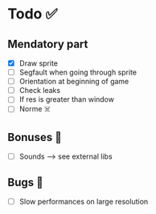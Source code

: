 # Todo ✅

## Mendatory part
- [x] Draw sprite
- [ ] Segfault when going through sprite
- [ ] Orientation at beginning of game
- [ ] Check leaks
- [ ] If res is greater than window
- [ ] Norme ☠️

## Bonuses 🚀
- [ ] Sounds --> see external libs

## Bugs 🐞
- [ ] Slow performances on large resolution
